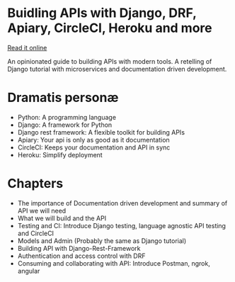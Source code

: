 Buidling APIs with Django, DRF, Apiary, CircleCI, Heroku and more
==================================================================

[Read it online](http://djangoapibook.readthedocs.org/)

An opinionated guide to building APIs with modern tools.
A retelling of Django tutorial with microservices and documentation driven development.

Dramatis personæ
================

* Python: A programming language
* Django: A framework for Python
* Django rest framework: A flexible toolkit for building APIs
* Apiary: Your api is only as good as it documentation
* CircleCI: Keeps your documentation and API in sync
* Heroku: Simplify deployment


Chapters
========

* The importance of Documentation driven development and summary of API we will need
* What we will build and the API
* Testing and CI: Introduce Django testing, language agnostic API testing and CircleCI
* Models and Admin (Probably the same as Django tutorial)
* Building API with Django-Rest-Framework
* Authentication and access control with DRF
* Consuming and collaborating with API: Introduce Postman, ngrok, angular



